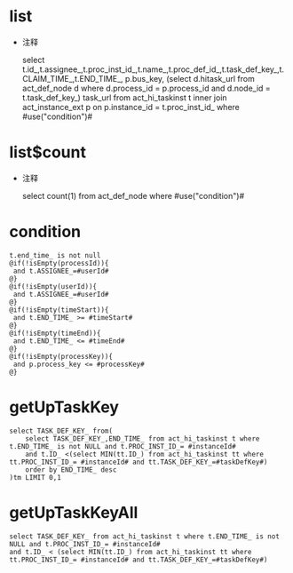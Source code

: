 list
===
* 注释

	select t.id_,t.assignee_,t.proc_inst_id_,t.name_,t.proc_def_id_,t.task_def_key_,t.CLAIM_TIME_,t.END_TIME_, p.bus_key,
	(select d.hitask_url from act_def_node d where d.process_id = p.process_id and d.node_id = t.task_def_key_) task_url
	from act_hi_taskinst t 
	inner join act_instance_ext p on p.instance_id = t.proc_inst_id_
	where #use("condition")#

list$count
===
* 注释

	select count(1) from act_def_node where #use("condition")#
	
condition
===

	t.end_time_ is not null
	@if(!isEmpty(processId)){
	 and t.ASSIGNEE_=#userId#
	@}
	@if(!isEmpty(userId)){
	 and t.ASSIGNEE_=#userId#
	@}
	@if(!isEmpty(timeStart)){
	 and t.END_TIME_ >= #timeStart#
	@}
	@if(!isEmpty(timeEnd)){
	 and t.END_TIME_ <= #timeEnd#
	@}
	@if(!isEmpty(processKey)){
	 and p.process_key <= #processKey#
	@}

getUpTaskKey
===
	select TASK_DEF_KEY_ from( 
		select TASK_DEF_KEY_,END_TIME_ from act_hi_taskinst t where t.END_TIME_ is not NULL and t.PROC_INST_ID_= #instanceId#
		and t.ID_ <(select MIN(tt.ID_) from act_hi_taskinst tt where tt.PROC_INST_ID_= #instanceId# and tt.TASK_DEF_KEY_=#taskDefKey#)
		order by END_TIME_ desc 
	)tm LIMIT 0,1
	
getUpTaskKeyAll
===
	select TASK_DEF_KEY_ from act_hi_taskinst t where t.END_TIME_ is not NULL and t.PROC_INST_ID_= #instanceId#
	and t.ID_ < (select MIN(tt.ID_) from act_hi_taskinst tt where tt.PROC_INST_ID_= #instanceId# and tt.TASK_DEF_KEY_=#taskDefKey#)

